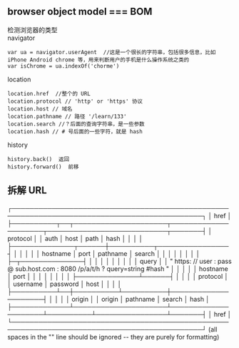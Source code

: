 ## browser object model === BOM 
检测浏览器的类型      
navigator    

	var ua = navigator.userAgent  //这是一个很长的字符串，包括很多信息，比如 iPhone Android chrome 等，用来判断用户的手机是什么操作系统之类的    
	var isChrome = ua.indexOf('chorme')   
location

	location.href  //整个的 URL
	location.protocol // 'http' or 'https' 协议
	location.host // 域名
	location.pathname // 路径 '/learn/133'
	location.search //？后面的查询字符串，是一些参数
	location.hash // # 号后面的一些字符，就是 hash
history   

	history.back()  返回
	history.forward()  前移

## 拆解 URL 
┌─────────────────────────────────────────────────────────────────────────────────────────────┐
│                                            href                                             │
├──────────┬──┬─────────────────────┬─────────────────────┬───────────────────────────┬───────┤
│ protocol │  │        auth         │        host         │           path            │ hash  │
│          │  │                     ├──────────────┬──────┼──────────┬────────────────┤       │
│          │  │                     │   hostname   │ port │ pathname │     search     │       │
│          │  │                     │              │      │          ├─┬──────────────┤       │
│          │  │                     │              │      │          │ │    query     │       │
"  https:   //    user   :   pass   @ sub.host.com : 8080   /p/a/t/h  ?  query=string   #hash "
│          │  │          │          │   hostname   │ port │          │                │       │
│          │  │          │          ├──────────────┴──────┤          │                │       │
│ protocol │  │ username │ password │        host         │          │                │       │
├──────────┴──┼──────────┴──────────┼─────────────────────┤          │                │       │
│   origin    │                     │       origin        │ pathname │     search     │ hash  │
├─────────────┴─────────────────────┴─────────────────────┴──────────┴────────────────┴───────┤
│                                            href                                             │
└─────────────────────────────────────────────────────────────────────────────────────────────┘
(all spaces in the "" line should be ignored -- they are purely for formatting)